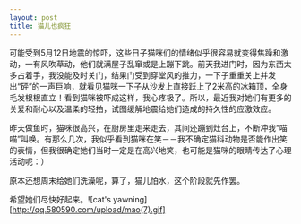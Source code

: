 ```yaml
---
layout: post
title: 猫儿也疯狂
---
```




可能受到5月12日地震的惊吓，这些日子猫咪们的情绪似乎很容易就变得焦躁和激动，一有风吹草动，他们就满屋子乱窜或是上蹦下跳。前天我进门时，因为东西太多占着手，我没能及时关门，结果门受到穿堂风的推力，一下子重重关上并发出“砰”的一声巨响，就看见猫咪一下子从沙发上直接跃上了2米高的冰箱顶，全身毛发根根直立！看到猫咪被吓成这样，我心疼极了。所以，最近我对她们有更多的关爱和耐心以及温柔的轻拍，试图缓解地震给她们造成的持久性的应激效应。

昨天做鱼时，猫咪很高兴，在厨房里走来走去，其间还蹦到灶台上，不断冲我“喵喵”叫唤。有那么几次，我似乎看到猫咪在笑－－我不确定猫科动物是否能作出笑的表情，但我很确定她们当时一定是在高兴地笑，也可能是猫咪的眼睛传达了心理活动呢：）

原本还想周末给她们洗澡呢，算了，猫儿怕水，这个阶段就先作罢。

希望她们尽快好起来。![cat's yawning][http://qq.580590.com/upload/mao(7).gif] 
